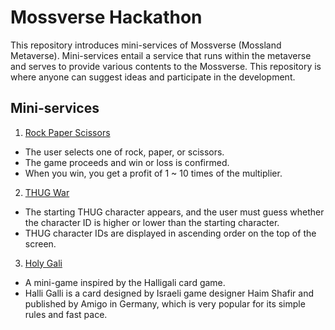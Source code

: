 # Mossverse Hackathon

This repository introduces mini-services of Mossverse (Mossland Metaverse). Mini-services entail a service that runs within the metaverse and serves to provide various contents to the Mossverse. This repository is where anyone can suggest ideas and participate in the development.

## Mini-services
1. [Rock Paper Scissors](RockPaperScissors/README.md)
  - The user selects one of rock, paper, or scissors.
  - The game proceeds and win or loss is confirmed.
  - When you win, you get a profit of 1 ~ 10 times of the multiplier.
2. [THUG War](thug_war/README.md)
  - The starting THUG character appears, and the user must guess whether the character ID is higher or lower than the starting character.
  - THUG character IDs are displayed in ascending order on the top of the screen.
3. [Holy Gali](HGOE/README.md)
  - A mini-game inspired by the Halligali card game. 
  - Halli Galli is a card designed by Israeli game designer Haim Shafir and published by Amigo in Germany, which is very popular for its simple rules and fast pace.
